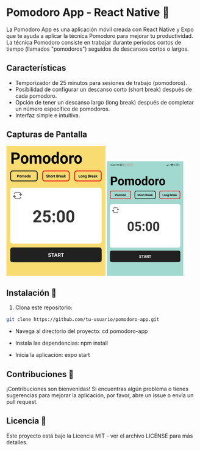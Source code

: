 # Pomodoro App - React Native 📱

La Pomodoro App es una aplicación móvil creada con React Native y Expo que te ayuda a aplicar la técnica Pomodoro para mejorar tu productividad. La técnica Pomodoro consiste en trabajar durante períodos cortos de tiempo (llamados "pomodoros") seguidos de descansos cortos o largos.

## Características

- Temporizador de 25 minutos para sesiones de trabajo (pomodoros).
- Posibilidad de configurar un descanso corto (short break) después de cada pomodoro.
- Opción de tener un descanso largo (long break) después de completar un número específico de pomodoros.
- Interfaz simple e intuitiva.

## Capturas de Pantalla 

<div display="flex" width="100%" alignItem="center" >
 <img src="/assets/Imagen%20de%20WhatsApp%202023-12-01%20a%20las%2015.44.50_0b2d75a0.jpg" alt="Captura de Pantalla 1" width="260" height="340" />
 <img src="/assets/Imagen%20de%20WhatsApp%202023-12-01%20a%20las%2015.45.00_98084d53.jpg" alt="Captura de Pantalla 2" width="200" height="300" />
</div>

## Instalación 🦾

1. Clona este repositorio:

```bash
git clone https://github.com/tu-usuario/pomodoro-app.git
```

- Navega al directorio del proyecto:
cd pomodoro-app

- Instala las dependencias:
npm install

- Inicia la aplicación:
expo start

## Contribuciones 🐉
¡Contribuciones son bienvenidas! Si encuentras algún problema o tienes sugerencias para mejorar la aplicación, por favor, abre un issue o envía un pull request.

## Licencia 🤖
Este proyecto está bajo la Licencia MIT - ver el archivo LICENSE para más detalles.
